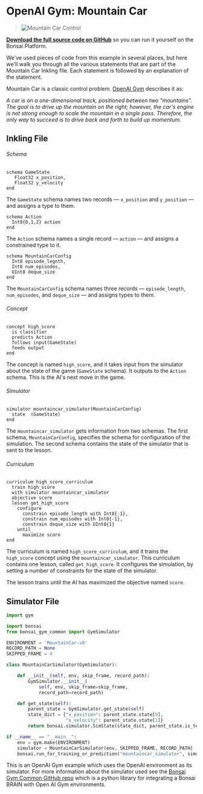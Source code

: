# OpenAI Gym: Mountain Car

> ![Mountain Car Control](../images/mountain-car-control.gif)

[**Download the full source code on GitHub**][1] so you can run it yourself on the Bonsai Platform.

We've used pieces of code from this example in several places, but here we'll walk you through all the various statements that are part of the Mountain Car Inkling file. Each statement is followed by an explanation of the statement.

Mountain Car is a classic control problem. [OpenAI Gym][2] describes it as:

_A car is on a one-dimensional track, positioned between two "mountains". The goal is to drive up the mountain on the right; however, the car's engine is not strong enough to scale the mountain in a single pass. Therefore, the only way to succeed is to drive back and forth to build up momentum._

## Inkling File

###### Schema

```inkling
schema GameState
   Float32 x_position,
   Float32 y_velocity
end
```

The `GameState` schema names two records — `x_position` and `y_position` — and assigns a type to them.

```inkling
schema Action
  Int8{0,1,2} action
end
```

The `Action` schema names a single record — `action` — and assigns a constrained type to it.

```inkling
schema MountainCarConfig
  Int8 episode_legnth,
  Int8 num_episodes,
  UInt8 deque_size
end
```

The `MountainCarConfig` schema names three records — `episode_length`, `num_episodes`, and `deque_size` — and assigns types to them.

###### Concept

```inkling
concept high_score
  is classifier
  predicts Action
  follows input(GameState)
  feeds output
end
```

The concept is named `high_score`, and it takes input from the simulator about the state of the game (`GameState` schema). It outputs to the `Action` schema. This is the AI's next move in the game.

###### Simulator

```inkling
simulator mountaincar_simulator(MountainCarConfig)
  state  (GameState)
end
```

The `mountaincar_simulator` gets information from two schemas. The first schema, `MountainCarConfig`, specifies the schema for configuration of the simulation. The second schema contains the state of the simulator that is sent to the lesson.

###### Curriculum

```inkling
curriculum high_score_curriculum
  train high_score
  with simulator mountaincar_simulator
  objective score
  lesson get_high_score
    configure
      constrain episode_length with Int8{-1},
      constrain num_episodes with Int8{-1},
      constrain deque_size with UInt8{1}
    until
      maximize score
end
```

The curriculum is named `high_score_curriculum`, and it trains the `high_score` concept using the `mountaincar_simulator`. This curriculum contains one lesson, called `get_high_score`. It configures the simulation, by setting a number of constraints for the state of the simulator.

The lesson trains until the AI has maximized the objective named `score`.

## Simulator File

```python
import gym

import bonsai
from bonsai_gym_common import GymSimulator

ENVIRONMENT = 'MountainCar-v0'
RECORD_PATH = None
SKIPPED_FRAME = 4

class MountainCarSimulator(GymSimulator):

    def __init__(self, env, skip_frame, record_path):
        GymSimulator.__init__(
            self, env, skip_frame=skip_frame,
            record_path=record_path)

    def get_state(self):
        parent_state = GymSimulator.get_state(self)
        state_dict = {"x_position": parent_state.state[0],
                      "x_velocity": parent_state.state[1]}
        return bonsai.simulator.SimState(state_dict, parent_state.is_terminal)

if __name__ == "__main__":
    env = gym.make(ENVIRONMENT)
    simulator = MountainCarSimulator(env, SKIPPED_FRAME, RECORD_PATH)
    bonsai.run_for_training_or_prediction("mountaincar_simulator", simulator)
```

This is an OpenAI Gym example which uses the OpenAI environment as its simulator. For more information about the simulator used see the [Bonsai Gym Common GitHub repo][3] which is a python library for integrating a Bonsai BRAIN with Open AI Gym environments.

[1]: https://github.com/BonsaiAI/gym-mountaincar-sample
[2]: https://gym.openai.com/envs/MountainCar-v0
[3]: https://github.com/BonsaiAI/bonsai-gym-common
